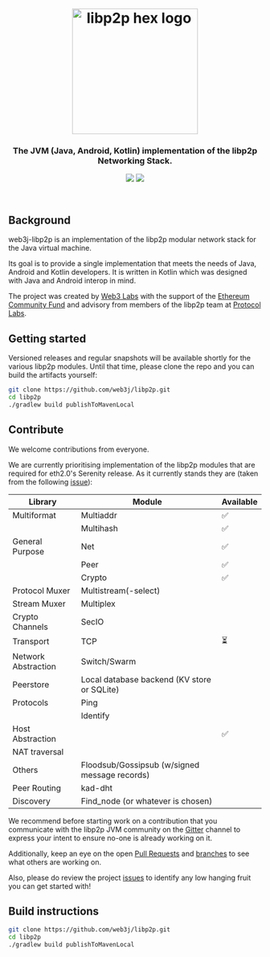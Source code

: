 <h1 align="center">
  <a href="libp2p.io"><img width="250" src="https://github.com/libp2p/libp2p/blob/master/logo/black-bg-2.png?raw=true" alt="libp2p hex logo" /></a>
</h1>

<h3 align="center">The JVM (Java, Android, Kotlin) implementation of the libp2p Networking Stack.</h3>

<p align="center">
  <a href="http://www.web3labs.com"><img src="https://img.shields.io/badge/made%20by-Web3%20Labs-blue.svg?style=flat-square" /></a>
  <a href="https://gitter.im/web3j/libp2p"><img src="https://badges.gitter.im/web3j/libp2p.svg" /></a>
</p>

<p align="center">
  <a href="https://travis-ci.org/web3j/libp2p"<img src="https://travis-ci.org/web3j/libp2p.svg?branch=master" /></a>
  <br>
</p>


## Background

web3j-libp2p is an implementation of the libp2p modular network stack for the Java virtual machine.

Its goal is to provide a single implementation that meets the needs of Java, Android and Kotlin developers. It is 
written in Kotlin which was designed with Java and Android interop in mind.

The project was created by [Web3 Labs](https://www.web3labs.com) with the support of the 
[Ethereum Community Fund](https://ecf.network) and advisory from members of the libp2p team at 
[Protocol Labs](https://protocol.ai). 


## Getting started

Versioned releases and regular snapshots will be available shortly for the various 
libp2p modules. Until that time, please clone the repo and you can build the artifacts yourself:

```bash
git clone https://github.com/web3j/libp2p.git
cd libp2p
./gradlew build publishToMavenLocal
```


## Contribute

We welcome contributions from everyone.

We are currently prioritising implementation of the libp2p modules that are required for eth2.0's Serenity release. As it currently stands
they are (taken from the following [issue](https://github.com/ethresearch/p2p/issues/4#issuecomment-436702674)):

| Library             | Module                                        | Available                |
|---------------------|-----------------------------------------------|--------------------------|
| Multiformat         | Multiaddr                                     | :white_check_mark:       |
|                     | Multihash                                     | :white_check_mark:       |
| General Purpose     | Net                                           | :white_check_mark:       |
|                     | Peer                                          | :white_check_mark:       |
|                     | Crypto                                        | :white_check_mark:       |
| Protocol Muxer      | Multistream(-select)                          |                          |
| Stream Muxer        | Multiplex                                     |                          |
| Crypto Channels     | SecIO                                         |                          |
| Transport           | TCP                                           | :hourglass_flowing_sand: |
| Network Abstraction | Switch/Swarm                                  |                          |
| Peerstore           | Local database backend (KV store or SQLite)   |                          |
| Protocols           | Ping                                          |                          |
|                     | Identify                                      |                          |
| Host Abstraction    |                                               | :white_check_mark:       |
| NAT traversal       |                                               |                          |
| Others              | Floodsub/Gossipsub (w/signed message records) |                          |
| Peer Routing        | kad-dht                                       |                          |
| Discovery           | Find_node (or whatever is chosen)             |                          |


We recommend before starting work on a contribution that you communicate with the libp2p JVM community on the 
[Gitter](https://gitter.im/web3j/libp2p) channel to express your intent to ensure no-one is already working on it.

Additionally, keep an eye on the open [Pull Requests](https://github.com/web3j/libp2p/issues) and 
[branches](https://github.com/web3j/web3j/branches) to see what others are working on.

Also, please do review the project [issues](https://github.com/web3j/libp2p/issues) to identify any low hanging fruit 
you can get started with!   

## Build instructions

```bash
git clone https://github.com/web3j/libp2p.git
cd libp2p
./gradlew build publishToMavenLocal
```
